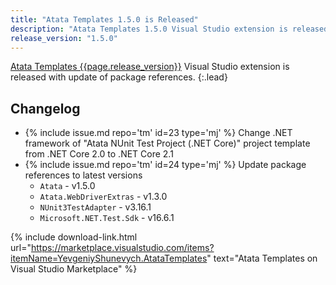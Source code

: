 ```yaml
---
title: "Atata Templates 1.5.0 is Released"
description: "Atata Templates 1.5.0 Visual Studio extension is released with update of package references"
release_version: "1.5.0"
---
```


[Atata Templates {{page.release_version}}](https://marketplace.visualstudio.com/items?itemName=YevgeniyShunevych.AtataTemplates)
Visual Studio extension is released with update of package references.
{:.lead}

<!--more-->

## Changelog

- &#8203;{% include issue.md repo='tm' id=23 type='mj' %} Change .NET framework of "Atata NUnit Test Project (.NET Core)" project template from .NET Core 2.0 to .NET Core 2.1
- &#8203;{% include issue.md repo='tm' id=24 type='mj' %} Update package references to latest versions
  - `Atata` - v1.5.0
  - `Atata.WebDriverExtras` - v1.3.0
  - `NUnit3TestAdapter` - v3.16.1
  - `Microsoft.NET.Test.Sdk` - v16.6.1

{% include download-link.html url="https://marketplace.visualstudio.com/items?itemName=YevgeniyShunevych.AtataTemplates" text="Atata Templates on Visual Studio Marketplace" %}